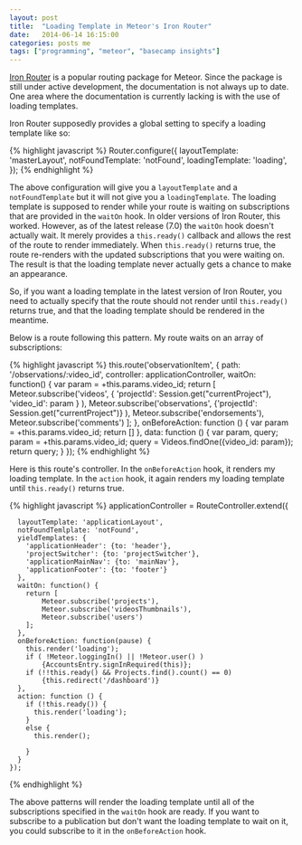 ```yaml
---
layout: post
title:  "Loading Template in Meteor's Iron Router"
date:   2014-06-14 16:15:00
categories: posts me
tags: ["programming", "meteor", "basecamp insights"]
---
```


[Iron Router](https://github.com/EventedMind/iron-router) is a popular routing package for Meteor.  Since the package is still under active development, the documentation is not always up to date.  One area where the documentation is currently lacking is with the use of loading templates.

Iron Router supposedly provides a global setting to specify a loading template like so:

{% highlight javascript %}
	Router.configure({
	  layoutTemplate: 'masterLayout',
	  notFoundTemplate: 'notFound',
	  loadingTemplate: 'loading',
	});
{% endhighlight %}

The above configuration will give you a `layoutTemplate` and a `notFoundTemplate` but it will not give you a `loadingTemplate`.  The loading template is supposed to render while your route is waiting on subscriptions that are provided in the `waitOn` hook.  In older versions of Iron Router, this worked.  However, as of the latest release (7.0) the `waitOn` hook doesn't actually wait.  It merely provides a `this.ready()` callback and allows the rest of the route to render immediately.  When `this.ready()` returns true, the route re-renders with the updated subscriptions that you were waiting on.  The result is that the loading template never actually gets a chance to make an appearance.

So, if you want a loading template in the latest version of Iron Router, you need to actually specify that the route should not render until `this.ready()` returns true, and that the loading template should be rendered in the meantime.

Below is a route following this pattern.  My route waits on an array of subscriptions:

{% highlight javascript %}
	   this.route('observationItem', {
		path: '/observations/:video_id',
		controller: applicationController,
		waitOn: function() {
		  var param = +this.params.video_id;
		  return [
		  	Meteor.subscribe('videos',
		  		{
		  		'projectId': Session.get("currentProject"),
		  		'video_id': param
		  		}
		  	),
		  	Meteor.subscribe('observations',
		  		{'projectId': Session.get("currentProject")}
		  	),
		  	Meteor.subscribe('endorsements'),
		  	Meteor.subscribe('comments')
		  ];
		},
		onBeforeAction: function () {
		  var param = +this.params.video_id;
		  return []
		},
		data: function () {
		  var param, query;
		  param = +this.params.video_id;
		  query = Videos.findOne({video_id: param});
		  return query;
		}
	  });
{% endhighlight %}

Here is this route's controller.  In the `onBeforeAction` hook, it renders my loading template.  In the `action` hook, it again renders my loading template until `this.ready()` returns true.

{% highlight javascript %}
	applicationController = RouteController.extend({

	  layoutTemplate: 'applicationLayout',
	  notFoundTemlplate: 'notFound',
	  yieldTemplates: {
		'applicationHeader': {to: 'header'},
		'projectSwitcher': {to: 'projectSwitcher'},
		'applicationMainNav': {to: 'mainNav'},
		'applicationFooter': {to: 'footer'}
	  },
	  waitOn: function() {
		return [
			Meteor.subscribe('projects'),
			Meteor.subscribe('videosThumbnails'),
			Meteor.subscribe('users')
		];
	  },
	  onBeforeAction: function(pause) {
		this.render('loading');
		if ( !Meteor.loggingIn() || !Meteor.user() )
			{AccountsEntry.signInRequired(this)};
		if (!!this.ready() && Projects.find().count() == 0)
			{this.redirect('/dashboard')}
	  },
	  action: function () {
		if (!this.ready()) {
		  this.render('loading');
		}
		else {
		  this.render();

		}
	  }
	});
{% endhighlight %}

The above patterns will render the loading template until all of the subscriptions specified in the `waitOn` hook are ready.  If you want to subscribe to a publication but don't want the loading template to wait on it, you could subscribe to it in the `onBeforeAction` hook.
